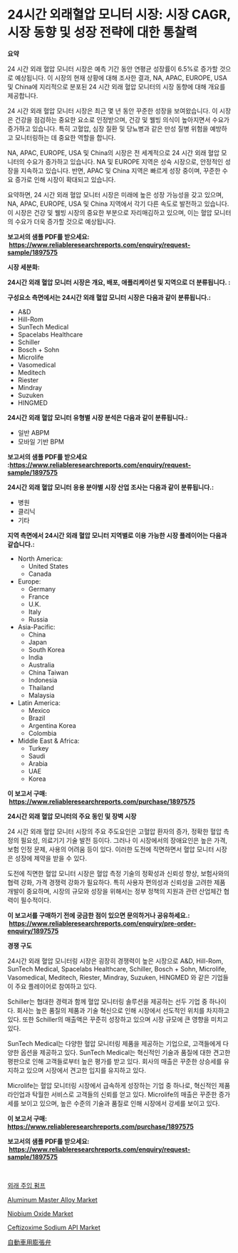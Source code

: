 <p><h1>24시간 외래혈압 모니터 시장: 시장 CAGR, 시장 동향 및 성장 전략에 대한 통찰력</h1></p><p><strong>요약</strong></p>
<p><p>24 시간 외래 혈압 모니터 시장은 예측 기간 동안 연평균 성장률이 6.5%로 증가할 것으로 예상됩니다. 이 시장의 현재 상황에 대해 조사한 결과, NA, APAC, EUROPE, USA 및 China에 지리적으로 분포된 24 시간 외래 혈압 모니터의 시장 동향에 대해 개요를 제공합니다.</p><p>24 시간 외래 혈압 모니터 시장은 최근 몇 년 동안 꾸준한 성장을 보여왔습니다. 이 시장은 건강을 점검하는 중요한 요소로 인정받으며, 건강 및 웰빙 의식이 높아지면서 수요가 증가하고 있습니다. 특히 고혈압, 심장 질환 및 당뇨병과 같은 만성 질병 위험을 예방하고 모니터링하는 데 중요한 역할을 합니다.</p><p>NA, APAC, EUROPE, USA 및 China의 시장은 전 세계적으로 24 시간 외래 혈압 모니터의 수요가 증가하고 있습니다. NA 및 EUROPE 지역은 성숙 시장으로, 안정적인 성장을 지속하고 있습니다. 반면, APAC 및 China 지역은 빠르게 성장 중이며, 꾸준한 수요 증가로 인해 시장이 확대되고 있습니다.</p><p>요약하면, 24 시간 외래 혈압 모니터 시장은 미래에 높은 성장 가능성을 갖고 있으며, NA, APAC, EUROPE, USA 및 China 지역에서 각기 다른 속도로 발전하고 있습니다. 이 시장은 건강 및 웰빙 시장의 중요한 부분으로 자리매김하고 있으며, 이는 혈압 모니터의 수요가 더욱 증가할 것으로 예상됩니다.</p></p>
<p><strong>보고서의 샘플 PDF를 받으세요: &nbsp;<a href="https://www.reliableresearchreports.com/enquiry/request-sample/1897575">https://www.reliableresearchreports.com/enquiry/request-sample/1897575</a></strong></p>
<p><strong>시장 세분화:</strong></p>
<p><strong> 24시간 외래 혈압 모니터 시장은 개요, 배포, 애플리케이션 및 지역으로 더 분류됩니다. :</strong></p>
<p><strong>구성요소 측면에서는 24시간 외래 혈압 모니터 시장은 다음과 같이 분류됩니다.:</strong></p>
<p><ul><li>A&D</li><li>Hill-Rom</li><li>SunTech Medical</li><li>Spacelabs Healthcare</li><li>Schiller</li><li>Bosch + Sohn</li><li>Microlife</li><li>Vasomedical</li><li>Meditech</li><li>Riester</li><li>Mindray</li><li>Suzuken</li><li>HINGMED</li></ul></p>
<p><strong> 24시간 외래 혈압 모니터 유형별 시장 분석은 다음과 같이 분류됩니다.:</strong></p>
<p><ul><li>일반 ABPM</li><li>모바일 기반 BPM</li></ul></p>
<p><strong>보고서의 샘플 PDF를 받으세요 :<a href="https://www.reliableresearchreports.com/enquiry/request-sample/1897575">https://www.reliableresearchreports.com/enquiry/request-sample/1897575</a></strong></p>
<p><strong> 24시간 외래 혈압 모니터 응용 분야별 시장 산업 조사는 다음과 같이 분류됩니다.:</strong></p>
<p><ul><li>병원</li><li>클리닉</li><li>기타</li></ul></p>
<p><strong>지역 측면에서 24시간 외래 혈압 모니터 지역별로 이용 가능한 시장 플레이어는 다음과 같습니다.:</strong></p>
<p><ul>
    <li>
        North America:
        <ul>
            <li>United States</li>
            <li>Canada</li>
        </ul>
    </li>
    <li>
        Europe:
        <ul>
            <li>Germany</li>
            <li>France</li>
            <li>U.K.</li>
            <li>Italy</li>
            <li>Russia</li>
        </ul>
    </li>
    <li>
        Asia-Pacific:
        <ul>
            <li>China</li>
            <li>Japan</li>
            <li>South Korea</li>
            <li>India</li>
            <li>Australia</li>
            <li>China Taiwan</li>
            <li>Indonesia</li>
            <li>Thailand</li>
            <li>Malaysia</li>
        </ul>
    </li>
    <li>
        Latin America:
        <ul>
            <li>Mexico</li>
            <li>Brazil</li>
            <li>Argentina Korea</li>
            <li>Colombia</li>
        </ul>
    </li>
    <li>
        Middle East & Africa:
        <ul>
            <li>Turkey</li>
            <li>Saudi</li>
            <li>Arabia</li>
            <li>UAE</li>
            <li>Korea</li>
        </ul>
    </li>
    </ul></p>
<p><strong>이 보고서 구매: &nbsp;<a href="https://www.reliableresearchreports.com/purchase/1897575">https://www.reliableresearchreports.com/purchase/1897575</a></strong></p>
<p><strong>24시간 외래 혈압 모니터의 주요 동인 및 장벽 시장</strong></p>
<p><p>24 시간 외래 혈압 모니터 시장의 주요 주도요인은 고혈압 환자의 증가, 정확한 혈압 측정의 필요성, 의료기기 기술 발전 등이다. 그러나 이 시장에서의 장애요인은 높은 가격, 보험 인정 문제, 사용의 어려움 등이 있다. 이러한 도전에 직면하면서 혈압 모니터 시장은 성장에 제약을 받을 수 있다. </p><p>도전에 직면한 혈압 모니터 시장은 혈압 측정 기술의 정확성과 신뢰성 향상, 보험사와의 협력 강화, 가격 경쟁력 강화가 필요하다. 특히 사용자 편의성과 신뢰성을 고려한 제품 개발이 중요하며, 시장의 규모와 성장을 위해서는 정부 정책의 지원과 관련 산업체간 협력이 필수적이다.</p></p>
<p><strong>이 보고서를 구매하기 전에 궁금한 점이 있으면 문의하거나 공유하세요.: &nbsp;<a href="https://www.reliableresearchreports.com/enquiry/pre-order-enquiry/1897575">https://www.reliableresearchreports.com/enquiry/pre-order-enquiry/1897575</a></strong></p>
<p><strong>경쟁 구도</strong></p>
<p><p>24시간 외래 혈압 모니터링 시장은 굉장히 경쟁력이 높은 시장으로 A&D, Hill-Rom, SunTech Medical, Spacelabs Healthcare, Schiller, Bosch + Sohn, Microlife, Vasomedical, Meditech, Riester, Mindray, Suzuken, HINGMED 와 같은 기업들이 주요 플레이어로 참여하고 있다.</p><p>Schiller는 협대한 경력과 함께 혈압 모니터링 솔루션을 제공하는 선두 기업 중 하나이다. 회사는 높은 품질의 제품과 기술 혁신으로 인해 시장에서 선도적인 위치를 차지하고 있다. 또한 Schiller의 매출액은 꾸준히 성장하고 있으며 시장 규모에 큰 영향을 미치고 있다.</p><p>SunTech Medical는 다양한 혈압 모니터링 제품을 제공하는 기업으로, 고객들에게 다양한 옵션을 제공하고 있다. SunTech Medical는 혁신적인 기술과 품질에 대한 견고한 평판으로 인해 고객들로부터 높은 평가를 받고 있다. 회사의 매출은 꾸준한 상승세를 유지하고 있으며 시장에서 견고한 입지를 유지하고 있다.</p><p>Microlife는 혈압 모니터링 시장에서 급속하게 성장하는 기업 중 하나로, 혁신적인 제품 라인업과 탁월한 서비스로 고객들의 신뢰를 얻고 있다. Microlife의 매출은 꾸준한 증가세를 보이고 있으며, 높은 수준의 기술과 품질로 인해 시장에서 강세를 보이고 있다.</p></p>
<p><strong>이 보고서 구매: &nbsp; <a href="https://www.reliableresearchreports.com/purchase/1897575">https://www.reliableresearchreports.com/purchase/1897575</a></strong></p>
<p><strong>보고서의 샘플 PDF를 받으세요: &nbsp;<a href="https://www.reliableresearchreports.com/enquiry/request-sample/1897575">https://www.reliableresearchreports.com/enquiry/request-sample/1897575</a></strong><strong></strong></p>
<p>&nbsp;</p>
<p><p><a href="https://github.com/vseigx30c9a1j/Market-Research-Report-List-1/blob/main/7680940193241.md">외래 주입 펌프</a></p><p><a href="https://github.com/marloy8/Market-Research-Report-List-3/blob/main/aluminum-master-alloy-market.md">Aluminum Master Alloy Market</a></p><p><a href="https://github.com/WillieWoodard/Market-Research-Report-List-3/blob/main/niobium-oxide-market.md">Niobium Oxide Market</a></p><p><a href="https://issuu.com/reportprime-2/docs/ceftizoxime-sodium-api-market-size-2030.pptx">Ceftizoxime Sodium API Market</a></p><p><a href="https://github.com/oafhukehf4709715/Market-Research-Report-List-1/blob/main/8432088193456.md">自動車用膨張弁</a></p></p>